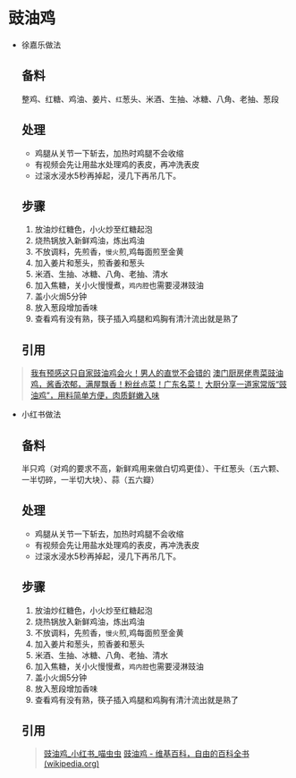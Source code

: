 # 豉油鸡
- 徐嘉乐做法
	## 备料
	整鸡、红糖、鸡油、姜片、`红`葱头、米酒、生抽、冰糖、八角、老抽、葱段
	## 处理
	- 鸡腿从关节一下斩去，加热时鸡腿不会收缩
	- 有视频会先让用盐水处理鸡的表皮，再冲洗表皮
	- 过滚水浸水5秒再掉起，浸几下再吊几下。
	## 步骤
	1. 放油炒红糖色，小火炒至红糖起泡
	2. 烧热锅放入新鲜鸡油，炼出鸡油
	3. 不放调料，先煎香，`慢火`煎,鸡每面煎至金黄
	4. 加入姜片和葱头，煎香姜和葱头
	5. 米酒、生抽、冰糖、八角、老抽、清水
	6. 加入焦糖，关小火慢慢煮，`鸡内腔`也需要浸淋豉油
	7. 盖小火焗5分钟
	8. 放入葱段增加香味
	9. 查看鸡有没有熟，筷子插入鸡腿和鸡胸有清汁流出就是熟了
	## 引用
> [我有预感这只自家豉油鸡会火！男人的直觉不会错的](https://www.bilibili.com/video/BV1Dd4y1L7wt/?spm_id_from=333.337.search-card.all.click&vd_source=eaf776518884d14bd74692dec0a81bb9)
> [澳门厨房佬粤菜豉油鸡，酱香浓郁，满屋飘香！粉丝点菜！广东名菜！](https://www.bilibili.com/video/BV1Hf4y157xt/?spm_id_from=333.788.recommend_more_video.-1&vd_source=eaf776518884d14bd74692dec0a81bb9)
> [大厨分享一道家常版“豉油鸡”，用料简单方便，肉质鲜嫩入味](https://www.bilibili.com/video/BV1T4411y7Hy/?spm_id_from=333.788.recommend_more_video.-1&vd_source=eaf776518884d14bd74692dec0a81bb9)

- 小红书做法
	## 备料
	半只鸡（对鸡的要求不高，新鲜鸡用来做白切鸡更佳）、干红葱头（五六颗、一半切碎，一半切大块）、蒜（五六瓣）
	## 处理
	- 鸡腿从关节一下斩去，加热时鸡腿不会收缩
	- 有视频会先让用盐水处理鸡的表皮，再冲洗表皮
	- 过滚水浸水5秒再掉起，浸几下再吊几下。
	## 步骤
	1. 放油炒红糖色，小火炒至红糖起泡
	2. 烧热锅放入新鲜鸡油，炼出鸡油
	3. 不放调料，先煎香，`慢火`煎,鸡每面煎至金黄
	4. 加入姜片和葱头，煎香姜和葱头
	5. 米酒、生抽、冰糖、八角、老抽、清水
	6. 加入焦糖，关小火慢慢煮，`鸡内腔`也需要浸淋豉油
	7. 盖小火焗5分钟
	8. 放入葱段增加香味
	9. 查看鸡有没有熟，筷子插入鸡腿和鸡胸有清汁流出就是熟了
	## 引用
	>[豉油鸡_小红书_喵虫虫](https://www.xiaohongshu.com/explore/648580fd000000001300f85b?app_platform=ios&app_version=7.91.1&share_from_user_hidden=true&type=normal&xhsshare=WeixinSession&appuid=590c409a82ec395985c52b4b&apptime=1687185472)
	>[豉油鸡 - 维基百科，自由的百科全书 (wikipedia.org)](https://zh.wikipedia.org/zh-cn/%E8%B1%89%E6%B2%B9%E9%9B%9E)